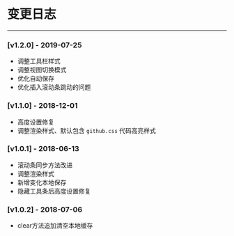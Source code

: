 ﻿# 变更日志

----------
### [v1.2.0] - 2019-07-25
- 调整工具栏样式
- 调整视图切换模式
- 优化自动保存
- 优化插入滚动条跳动的问题

### [v1.1.0] - 2018-12-01
- 高度设置修复
- 调整渲染样式、默认包含 `github.css` 代码高亮样式

### [v1.0.1] - 2018-06-13
- 滚动条同步方法改进
- 调整渲染样式
- 新增变化本地保存
- 隐藏工具条后高度设置修复

### [v1.0.2] - 2018-07-06
- clear方法追加清空本地缓存